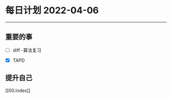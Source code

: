 #  每日计划 2022-04-06
---
## 重要的事
- [ ]  diff  -算法复习
- [x]  TAPD




## 提升自己

  



[[00.index]]








